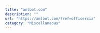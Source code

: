 ```yaml
---
title: "amlbot.com"
description: ""
url: "https://amlbot.com/?ref=officercia"
category: "Miscellaneous"
---
```

